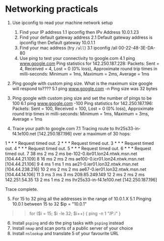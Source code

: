# Networking practicals

1. Use ipconfig to read your machine network setup
   1. Find your IP address
      1.1 ipconfig then IPv Address 10.0.1.23
   2. Find your default gateway address
      2.1 Default gateway address is ipconfig then Default gateway 10.0.1.1
   3. Find your mac address (try `/all`)
      3.1 ipconfig /all 00-22-48-3E-DA-80
   4. Use ping to test your connectivity to google.com
      4.1 ping www.google.com 
      Ping statistics for 142.250.187.228:
    Packets: Sent = 4, Received = 4, Lost = 0 (0% loss),
Approximate round trip times in milli-seconds:
    Minimum = 1ms, Maximum = 2ms, Average = 1ms

2. Ping google with custom ping size. What is the maximum size google will respond to????
      5.1 ping www.google.com -n
      Ping size was 32 bytes
3. Ping google with custom ping size and set the number of pings to be 100
      6.1 ping www.google.com -100
      Ping statistics for 142.250.187.196:
      Packets: Sent = 100, Received = 100, Lost = 0 (0% loss),
      Approximate round trip times in milli-seconds:
      Minimum = 1ms, Maximum = 3ms, Average = 1ms
4. Trace your path to google.com
       7.1 Tracing route to lhr25s33-in-f4.1e100.net [142.250.187.196]
over a maximum of 30 hops:

  1     *        *        *     Request timed out.
  2     *        *        *     Request timed out.
  3     *        *        *     Request timed out.
  4     *        *        *     Request timed out.
  5     *        *        *     Request timed out.
  6     *        *        *     Request timed out.
  7    38 ms     2 ms     2 ms  be-102-0.ibr01.lon24.ntwk.msn.net [104.44.21.109]
  8    16 ms     2 ms     2 ms  ae100-0.icr01.lon24.ntwk.msn.net [104.44.21.106]
  9     4 ms     1 ms     1 ms  ae21-0.ier01.lon32.ntwk.msn.net [104.44.238.216]
 10     2 ms     2 ms     2 ms  ae67-0.ier01.lon32.ntwk.msn.net [104.44.14.106]
 11     3 ms     3 ms     3 ms  209.85.249.149
 12     2 ms     2 ms     2 ms  142.251.54.35
 13     2 ms     1 ms     2 ms  lhr25s33-in-f4.1e100.net [142.250.187.196]

Trace complete.

5. For 15 to 32 ping all the addresses in the range of 10.0.1.X
      5.1 Pinging 10.0.1 between 15 to 32
             $ip = "10.0.1"
>> for ($i = 15; $i -le 32; $i++) {
>>     ping -n 1 "$IP.$i"
>> }
6. Install `psping` and do the ping tasks with `psping` instead
7.  Install `nmap` and scan ports of a public server of your choice
8.  Install `nslookup` and translate 5 of your favourite URL
